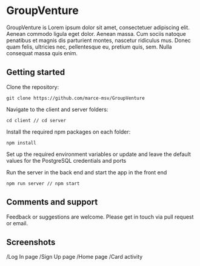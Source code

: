 # GroupVenture
GroupVenture is Lorem ipsum dolor sit amet, consectetuer adipiscing elit. Aenean commodo ligula eget dolor. Aenean massa. Cum sociis natoque penatibus et magnis dis parturient montes, nascetur ridiculus mus. Donec quam felis, ultricies nec, pellentesque eu, pretium quis, sem. Nulla consequat massa quis enim.

## Getting started

Clone the repository:
```console 
git clone https://github.com/marce-msv/GroupVenture
 ```

Navigate to the client and server folders:
  ```console
  cd client // cd server
  ```

Install the required npm packages on each folder:
  ```console
  npm install
  ```

Set up the required environment variables or update and leave the default values for the PostgreSQL credentials and ports

Run the server in the back end and start the app in the front end
  ```console
  npm run server // npm start
  ```

## Comments and support
Feedback or suggestions are welcome. Please get in touch via pull request or email.

## Screenshots
/Log In page
/Sign Up page
/Home page
/Card activity